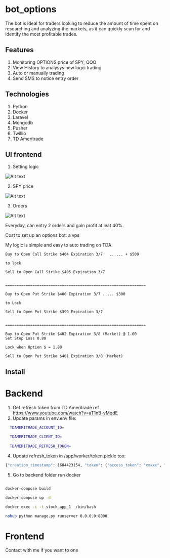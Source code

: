 # bot_options
The bot is ideal for traders looking to reduce the amount of time spent on researching and analyzing the markets, as it can quickly scan for and identify the most profitable trades. 

## Features

1. Monitoring OPTIONS price of SPY, QQQ
2. View History to analysys new logci trading
3. Auto or manually trading
4. Send SMS to notice entry order

## Technologies
1. Python
2. Docker
3. Laravel
4. Mongodb
5. Pusher
6. Twillio
7. TD Ameritrade

## UI frontend

1. Setting logic

![Alt text](https://github.com/dearvn/bot_options/raw/main/Settings.png?raw=true "Setting")

2. SPY price

![Alt text](https://github.com/dearvn/bot_options/raw/main/SPY-20230413.png?raw=true "SPY")

3. Orders

![Alt text](https://github.com/dearvn/bot_options/raw/main/Orders.png?raw=true "Order")


Everyday, can entry 2 orders and gain profit at leat 40%.

Cost to set up an options bot: a vps

My logic is simple and easy to auto trading on TDA.

```
Buy to Open Call Strike $404 Expiration 3/7   ...... + $500

to lock

Sell to Open Call Strike $405 Expiration 3/7


==============================================================

Buy to Open Put Strike $400 Expiration 3/7 ..... $300

to Lock

Sell to Open Put Strike $399 Expiration 3/7


==============================================================

Buy to Open Put Strike $402 Expiration 3/8 (Market) @ 1.00
Set Stop Loss 0.80

Lock when Option $ = 1.80

Sell to Open Put Strike $401 Expiration 3/8 (Market)

```

## Install
# Backend

1. Get refresh token from TD Ameritrade ref https://www.youtube.com/watch?v=aT1nB-vMqdE
2. Update params in env.env file:
```bash
  TDAMERITRADE_ACCOUNT_ID=
  
  TDAMERITRADE_CLIENT_ID=
  
  TDAMERITRADE_REFRESH_TOKEN=
```
4. Update refresh_token in /app/worker/token.pickle too:

```bash
{"creation_timestamp": 1684423154, "token": {"access_token": "xxxxx", "refresh_token": "", "scope": "PlaceTrades AccountAccess MoveMoney", "expires_in": 1800, "refresh_token_expires_in": 7776000, "token_type": "Bearer", "expires_at": 1684424954}}
```

5. Go to backend folder run docker

```bash

docker-compose build

docker-compose up -d

docker exec -i -t stock_app_1  /bin/bash

nohup python manage.py runserver 0.0.0.0:8000

```  
# Frontend

Contact with me if you want to one
